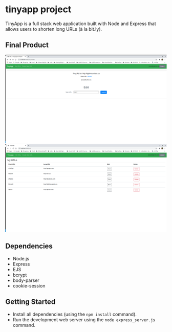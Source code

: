 # tinyapp project

TinyApp is a full stack web application built with Node and Express that allows users to shorten long URLs (à la bit.ly).

## Final Product

!["screenshot of urls page"](https://github.com/mcdermottjesse/tinyapp/blob/main/docs/urls_shorturls_screenshot.png?raw=true)
!["screenshot of short urls page"](https://github.com/mcdermottjesse/tinyapp/blob/main/docs/urlsscreenshot.png?raw=true)

## Dependencies

- Node.js
- Express
- EJS
- bcrypt
- body-parser
- cookie-session

## Getting Started

- Install all dependencies (using the `npm install` command).
- Run the development web server using the `node express_server.js` command.